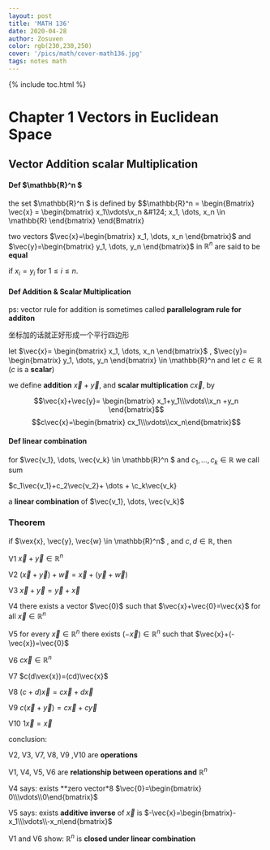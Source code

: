 ```yaml
---
layout: post
title: 'MATH 136'
date: 2020-04-28
author: Zosuven
color: rgb(230,230,250)
cover: '/pics/math/cover-math136.jpg'
tags: notes math
---
```

{% include toc.html %}

# Chapter 1 Vectors in Euclidean Space

## Vector **Addition** scalar **Multiplication**

#### Def $\mathbb{R}^n $

the set $\mathbb{R}^n $ is defined by
$$\mathbb{R}^n = \begin{Bmatrix} \vec{x} = \begin{bmatrix} x_1\\\vdots\\x_n \&#124; x_1, \dots, x_n \in \mathbb{R} \end{bmatrix} \end{Bmatrix}

two vectors $\vec{x}=\begin{bmatrix} x_1, \dots, x_n \end{bmatrix}$ and $\vec{y}=\begin{bmatrix} y_1, \dots, y_n \end{bmatrix}$ in $\mathbb{R}^n$ are said to be **equal**

if $x_i=y_i$ for $1\le i\le n$.


#### Def Addition & Scalar Multiplication

ps: vector rule for addition is sometimes called **parallelogram rule for additon**

坐标加的话就正好形成一个平行四边形

let $\vec{x}= \begin{bmatrix} x_1, \dots, x_n \end{bmatrix}$ , $\vec{y}= \begin{bmatrix} y_1, \dots, y_n \end{bmatrix} \in \mathbb{R}^n and let $c\in \mathbb{R}$ ($c$ is a **scalar**)

we define **addition** $\vec{x} +\vec{y}$, and **scalar multiplication** $c\vec{x}$, by

$$\vec{x}+\vec{y}= \begin{bmatrix}
x_1+y_1\\\vdots\\x_n +y_n \end{bmatrix}$$
$$c\vec{x}=\begin{bmatrix}
cx_1\\\vdots\\cx_n\end{bmatrix}$$


#### Def linear combination

for $\vec{v_1}, \dots, \vec{v_k} \in \mathbb{R}^n $ and $c_1, \dots, c_k \in \mathbb{R}$ we call sum

$c_1\vec{v_1}+c_2\vec{v_2}+ \dots + \c_k\vec{v_k}

a **linear combination** of $\vec{v_1}, \dots, \vec{v_k}$

### Theorem

if $\vex{x}, \vec{y}, \vec{w} \in \mathbb{R}^n$ , and $c, d \in \mathbb{R}$, then

V1 $\vec{x}+\vec{y} \in \mathbb{R}^n$

V2 $(\vec{x}+\vec{y})+\vec{w}= \vec{x}+(\vec{y}+\vec{w})$

V3 $\vec{x}+\vec{y}=\vec{y}+\vec{x}$

V4 there exists a vector $\vec{0}$ such that $\vec{x}+\vec{0}=\vec{x}$ for all $\vec{x} \in \mathbb{R}^n$

V5 for every $\vec{x}\in \mathbb{R}^n$ there exists $(-\vec{x})\in \mathbb{R}^n$ such that $\vec{x}+(-\vec{x})=\vec{0}$

V6 $c\vec{x}\in \mathbb{R}^n$

V7 $c(d\vex{x})=(cd)\vec{x}$

V8 $(c+d)\vec{x}=c\vec{x}+d\vec{x}$

V9 $c(\vec{x}+\vec{y})=c\vec{x}+c\vec{y}$

V10 $1\vec{x}=\vec{x}$

conclusion:

V2, V3, V7, V8, V9 ,V10 are **operations**

V1, V4, V5, V6 are **relationship between operations and** $\mathbb{R}^n$

V4 says: exists **zero vector*8 $\vec{0}=\begin{bmatrix} 0\\\vdots\\0\end{bmatrix}$

V5 says: exists **additive inverse** of $\vec{x}$ is $-\vec{x}=\begin{bmatrix}-x_1\\\vdots\\-x_n\end{bmatrix}$

V1 and V6 show: $\mathbb{R}^n$ is **closed under linear combination**

